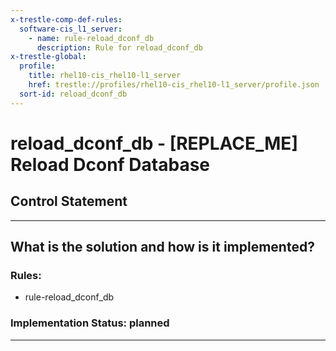 ```yaml
---
x-trestle-comp-def-rules:
  software-cis_l1_server:
    - name: rule-reload_dconf_db
      description: Rule for reload_dconf_db
x-trestle-global:
  profile:
    title: rhel10-cis_rhel10-l1_server
    href: trestle://profiles/rhel10-cis_rhel10-l1_server/profile.json
  sort-id: reload_dconf_db
---
```


# reload_dconf_db - \[REPLACE_ME\] Reload Dconf Database

## Control Statement

______________________________________________________________________

## What is the solution and how is it implemented?

<!-- For implementation status enter one of: implemented, partial, planned, alternative, not-applicable -->

<!-- Note that the list of rules under ### Rules: is read-only and changes will not be captured after assembly to JSON -->

<!-- Add control implementation description here for control: reload_dconf_db -->

### Rules:

  - rule-reload_dconf_db

### Implementation Status: planned

______________________________________________________________________
